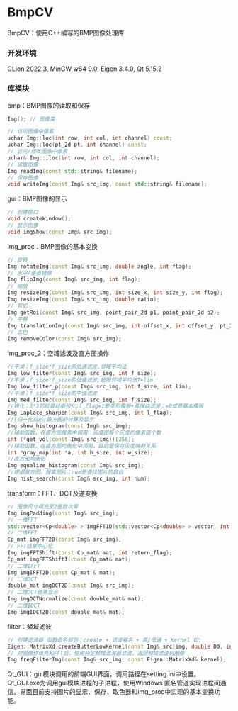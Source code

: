 # BmpCV

BmpCV：使用C++编写的BMP图像处理库

### 开发环境

CLion 2022.3, MinGW w64 9.0, Eigen 3.4.0, Qt 5.15.2

### 库模块

bmp：BMP图像的读取和保存

```C++
Img(); // 图像类

// 访问图像中像素
uchar Img::loc(int row, int col, int channel) const;
uchar Img::loc(pt_2d pt, int channel) const;
// 访问/修改图像中像素
uchar& Img::iloc(int row, int col, int channel);
// 读取图像
Img readImg(const std::string& filename);
// 保存图像
void writeImg(const Img& src_img, const std::string& filename);
```

gui：BMP图像的显示

```C++
// 创建窗口
void createWindow();
// 显示图像
void imgShow(const Img& src_img);
```

img_proc：BMP图像的基本变换

```C++
// 旋转
Img rotateImg(const Img& src_img, double angle, int flag);
// 水平/垂直镜像
Img flipImg(const Img& src_img, int flag);
// 缩放
Img resizeImg(const Img& src_img, int size_x, int size_y, int flag);
Img resizeImg(const Img& src_img, double ratio);
// 剪切
Img getRoi(const Img& src_img, point_pair_2d p1, point_pair_2d p2);
// 平移
Img translationImg(const Img& src_img, int offset_x, int offset_y, pt_3d fill_color);
// 去色
Img removeColor(const Img& src_img);
```

img_proc_2：空域滤波及直方图操作

```C++
//平滑；f_size*f_size的低通滤波,邻域平均法
Img low_filter(const Img& src_img, int f_size);
//平滑；f_size*f_size的低通滤波,超限邻域平均法T=lim
Img low_filter_p(const Img& src_img, int f_size, int lim);
//平滑；f_size*f_size的中值滤波
Img med_filter(const Img& src_img, int f_size);
//锐化；3*3的拉普拉斯锐化;l_flag=1是变形模板+高增益滤波；=0或是基本模板
Img Laplace_sharpen(const Img& src_img, int l_flag);
//(归一化后的)直方图的计算及显示
Img show_histogram(const Img& src_img);
//辅助函数，在直方图搜索中调用，灰度图每个灰度的像素值个数
int (*get_vol(const Img& src_img))[256];
//辅助函数，在直方图均衡化中调用，目的是保存灰度映射关系
int *gray_map(int *a, int h_size, int w_size);
//直方图均衡化
Img equalize_histogram(const Img& src_img);
//根据直方图，搜索图片；num是查找图片的数目
Img hist_search(const Img& src_img, int num);
```

transform：FFT、DCT及逆变换

```C++
// 图像尺寸填充至2整数次幂
Img imgPadding(const Img& src_img);
// 一维FFT
std::vector<Cp<double> > imgFFT1D(std::vector<Cp<double> > vector, int length, int flag)
// 二维FFT
Cp_mat imgFFT2D(const Img& src_img);
// FFT结果中心化
Img imgFFTShift(const Cp_mat& mat, int return_flag);
Cp_mat imgFFTShift1(const Cp_mat& mat);
// 二维IFFT
Img imgIFFT2D(const Cp_mat & mat);
// 二维DCT
double_mat imgDCT2D(const Img& src_img);
// 二维DCT结果显示
Img imgDCTNormalize(const double_mat& mat);
// 二维IDCT
Img imgIDCT2D(const double_mat& mat);
```

filter：频域滤波

```C++
// 创建滤波器 函数命名规则：create + 滤波器名 + 高/低通 + Kernel 如:
Eigen::MatrixXd createButterLowKernel(const Img& src)img, double D0, int n);
// 对图像作填充和FFT后，使用特定频域滤波器滤波，返回频域滤波后图像
Img freqFilterImg(const Img& src_img, const Eigen::MatrixXd& kernel);
```

Qt_GUI：gui模块调用的前端GUI界面，调用路径在setting.ini中设置。Qt_GUI.exe为调用gui模块进程的子进程，使用Windows 匿名管道实现进程间通信。界面目前支持图片的显示、保存、取色器和img_proc中实现的基本变换功能。

### 
